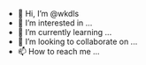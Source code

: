 - 👋 Hi, I’m @wkdls
- 👀 I’m interested in ...
- 🌱 I’m currently learning ...
- 💞️ I’m looking to collaborate on ...
- 📫 How to reach me ...

<!---
wkdls/wkdls is a ✨ special ✨ repository because its `README.md` (this file) appears on your GitHub profile.
You can click the Preview link to take a look at your changes.
--->
